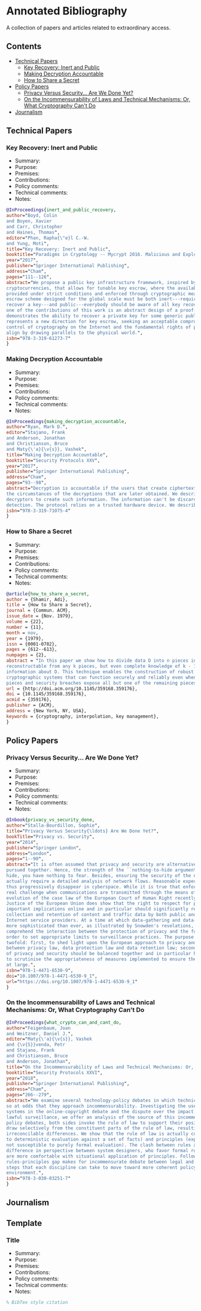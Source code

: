 
# Annotated Bibliography <!-- omit in toc -->

A collection of papers and articles related to extraordinary access.

## Contents <!-- omit in toc -->

- [Technical Papers](#technical-papers)
  - [Key Recovery: Inert and Public](#key-recovery-inert-and-public)
  - [Making Decryption Accountable](#making-decryption-accountable)
  - [How to Share a Secret](#how-to-share-a-secret)
- [Policy Papers](#policy-papers)
  - [Privacy Versus Security... Are We Done Yet?](#privacy-versus-security-are-we-done-yet)
  - [On the Incommensurability of Laws and Technical Mechanisms: Or, What Cryptography Can't Do](#on-the-incommensurability-of-laws-and-technical-mechanisms-or-what-cryptography-cant-do)
- [Journalism](#journalism)

<!-- How to organize? By medium? By focus? -->

## Technical Papers

### Key Recovery: Inert and Public

- Summary:
- Purpose:
- Premises:
- Contributions:
- Policy comments:
- Technical comments:
- Notes:

```bib
@InProceedings{inert_and_public_recovery,
author="Boyd, Colin
and Boyen, Xavier
and Carr, Christopher
and Haines, Thomas",
editor="Phan, Rapha{\"e}l C.-W.
and Yung, Moti",
title="Key Recovery: Inert and Public",
booktitle="Paradigms in Cryptology -- Mycrypt 2016. Malicious and Exploratory Cryptology",
year="2017",
publisher="Springer International Publishing",
address="Cham",
pages="111--126",
abstract="We propose a public key infrastructure framework, inspired by modern distributed
cryptocurrencies, that allows for tunable key escrow, where the availability of key escrow is only
provided under strict conditions and enforced through cryptographic measures. We argue that any key
escrow scheme designed for the global scale must be both inert---requiring considerable effort to
recover a key---and public---everybody should be aware of all key recovery attempts. To this end,
one of the contributions of this work is an abstract design of a proof-of-work scheme that
demonstrates the ability to recover a private key for some generic public key scheme. Our framework
represents a new direction for key escrow, seeking an acceptable compromise between the demands for
control of cryptography on the Internet and the fundamental rights of privacy, which we seek to
align by drawing parallels to the physical world.",
isbn="978-3-319-61273-7"
}
```

### Making Decryption Accountable

- Summary:
- Purpose:
- Premises:
- Contributions:
- Policy comments:
- Technical comments:
- Notes:

```bib
@InProceedings{making_decryption_accountable,
author="Ryan, Mark D.",
editor="Stajano, Frank
and Anderson, Jonathan
and Christianson, Bruce
and Maty{\'a}{\v{s}}, Vashek",
title="Making Decryption Accountable",
booktitle="Security Protocols XXV",
year="2017",
publisher="Springer International Publishing",
address="Cham",
pages="93--98",
abstract="Decryption is accountable if the users that create ciphertexts can gain information about
the circumstances of the decryptions that are later obtained. We describe a protocol that forces
decryptors to create such information. The information can't be discarded or suppressed without
detection. The protocol relies on a trusted hardware device. We describe some applications.",
isbn="978-3-319-71075-4"
}
```

### How to Share a Secret

- Summary:
- Purpose:
- Premises:
- Contributions:
- Policy comments:
- Technical comments:
- Notes:

```bib
@article{how_to_share_a_secret,
author = {Shamir, Adi},
title = {How to Share a Secret},
journal = {Commun. ACM},
issue_date = {Nov. 1979},
volume = {22},
number = {11},
month = nov,
year = {1979},
issn = {0001-0782},
pages = {612--613},
numpages = {2},
abstract = "In this paper we show how to divide data D into n pieces in such a way that D is easily
reconstructable from any k pieces, but even complete knowledge of k - 1 pieces reveals absolutely no
information about D. This technique enables the construction of robust key management schemes for
cryptographic systems that can function securely and reliably even when misfortunes destroy half the
pieces and security breaches expose all but one of the remaining pieces.",
url = {http://doi.acm.org/10.1145/359168.359176},
doi = {10.1145/359168.359176},
acmid = {359176},
publisher = {ACM},
address = {New York, NY, USA},
keywords = {cryptography, interpolation, key management},
}
```

## Policy Papers

### Privacy Versus Security... Are We Done Yet?

- Summary:
- Purpose:
- Premises:
- Contributions:
- Policy comments:
- Technical comments:
- Notes:

```bib
@Inbook{privacy_vs_security_done,
author="Stalla-Bourdillon, Sophie",
title="Privacy Versus Security{\ldots} Are We Done Yet?",
bookTitle="Privacy vs. Security",
year="2014",
publisher="Springer London",
address="London",
pages="1--90",
abstract="It is often assumed that privacy and security are alternative values, which cannot be
pursued together. Hence, the strength of the ``nothing-to-hide argument'': if you have nothing to
hide, you have nothing to fear. Besides, ensuring the security of the network itself is said to
actually require a detailed analysis of network flows. Reasonable expectations of privacy should
thus progressively disappear in cyberspace. While it is true that enforcement of legal rules is a
real challenge when communications are transmitted through the means of a borderless network, the
evolution of the case law of the European Court of Human Right recently followed by the Court of
Justice of the European Union does show that the right to respect for private life should have
important implications online and in particular should significantly restrict the systematic
collection and retention of content and traffic data by both public and private actors such as
Internet service providers. At a time at which data-gathering and data-matching technologies are
more sophisticated than ever, as illustrated by Snowden's revelations, it is crucial to fully
comprehend the interaction between the protection of privacy and the furtherance of security in
order to set appropriate limits to surveillance practices. The purpose of this chapter is therefore
twofold: first, to shed light upon the European approach to privacy and explain the interplay
between privacy law, data protection law and data retention law; second, to explain how the values
of privacy and security should be balanced together and in particular how privacy law should serve
to scrutinise the appropriateness of measures implemented to ensure the security of the social group
at large.",
isbn="978-1-4471-6530-9",
doi="10.1007/978-1-4471-6530-9_1",
url="https://doi.org/10.1007/978-1-4471-6530-9_1"
}
```

### On the Incommensurability of Laws and Technical Mechanisms: Or, What Cryptography Can't Do

```bib
@InProceedings{what_crypto_can_and_cant_do,
author="Feigenbaum, Joan
and Weitzner, Daniel J.",
editor="Maty{\'a}{\v{s}}, Vashek
and {\v{S}}venda, Petr
and Stajano, Frank
and Christianson, Bruce
and Anderson, Jonathan",
title="On the Incommensurability of Laws and Technical Mechanisms: Or, What Cryptography Can't Do",
booktitle="Security Protocols XXVI",
year="2018",
publisher="Springer International Publishing",
address="Cham",
pages="266--279",
abstract="We examine several technology-policy debates in which technical and legal perspectives are
so at odds that they approach incommensurability. Investigating the use of digital rights management
systems in the online-copyright debate and the dispute over the impact of end-to-end encryption on
lawful surveillance, we offer an analysis of the source of this incommensurability. In these two
policy debates, both sides invoke the rule of law to support their position, but in each case they
draw selectively from the constituent parts of the rule of law, resulting in seemingly
irreconcilable differences. We show that the rule of law is actually composed of rules (susceptible
to deterministic evaluation against a set of facts) and principles (expressing important values but
not susceptible to purely formal evaluation). The clash between rules and principles exacerbates the
difference in perspective between system designers, who favor formal rules, and policy makers, who
are more comfortable with situational application of principles. Following our observation that the
rules-principles gap makes for incommensurate debate between legal and technical actors, we identify
steps that each discipline can take to move toward more coherent policy for the networked, digital
environment.",
isbn="978-3-030-03251-7"
}
```

## Journalism

## Template <!-- omit in toc -->

### Title <!-- omit in toc -->

- Summary:
- Purpose:
- Premises:
- Contributions:
- Policy comments:
- Technical comments:
- Notes:

```bib
% BibTex style citation
```
